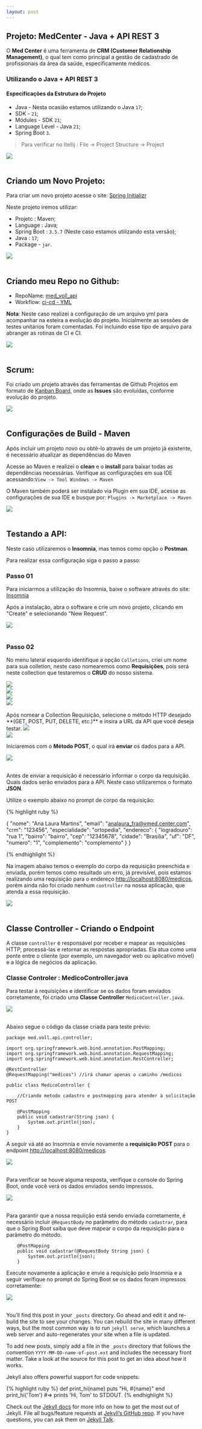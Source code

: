 ```yaml
---
layout: post
---
```


##  Projeto: MedCenter - Java + API REST 3

O **Med Center** é uma ferramenta de **CRM (Customer Relationship Management)**, o qual tem como principal a gestão de cadastrado de profissionais da área da saúde, especificamente médicos. 

### Utilizando o Java + API REST 3

#### Especificações da Estrutura do Projeto

- Java - Nesta ocasião estamos utilizando o Java `17`;
- SDK - `21`;
- Módules - SDK `21`;
- Language Level - Java `21`;
- Spring Boot `3`.

> Para verificar no Itellij : File -> Project Structure -> Project

<img src="/img/img_03.png"/>
<br>
<br>

## Criando um Novo Projeto:

Para criar um novo projeto acesse o site: <a href="https://start.spring.io/" target="_blank">Spring Initializr</a>

Neste projeto iremos utilizar:

- Projetc : Maven;
- Language : Java;
- Spring Boot : `3.5.7` (Neste caso estamos utilizando esta versão);
- Java : `17`;
- Package - `jar`.

<img src="/img/img_05.png"/>
<br>
<br>

## Criando meu Repo no Github:

- RepoName: <a href="https://github.com/analaurafra/med_voll_api" target="_blank">med_voll_api</a>
- Workflow: <a href="https://github.com/analaurafra/med_voll_api/blob/main/.github/workflows/ci-cd.yml" target="_blank">ci-cd - YML</a>

**Nota**: Neste caso realizei a configuração de um arquivo yml para acompanhar na esteira a evolução do projeto.
Inicialmente as sessões de testes unitários foram comentadas.
Foi incluindo esse tipo de arquivo para abranger as rotinas de CI e CI.

<img src="/img/img_02.png"/>
<br>
<br>

## Scrum:

Foi criado um projeto através das ferramentas de Github Projetos em formato de <a href="https://github.com/users/analaurafra/projects/1/views/1" target="_blank">Kanban Board</a>, onde as **Issues** são evoluídas, conforme evolução
do projeto.

<img src="/img/img_05.png"/>
<br>
<br>


## Configurações de Build - Maven

Após incluir um projeto novo ou obtê-lo através de um projeto já existente, é necessário atualizar as dependências do Maven

Acesse ao Maven e realizei o **clean** e o **install** para baixar todas as dependências necessárias. Verifique as configurações em sua IDE acessando:`View -> Tool Windows -> Maven`

O Maven também poderá ser instalado via Plugin em sua IDE, acesse as configurações de sua IDE e busque por: `Plugins -> Marketplace -> Maven`

<img src="/img/img_04.png"/>
<br>
<br>



## Testando a API:

Neste caso utilizaremos o **Insomnia**, mas temos como opção o **Postman**.

Para realizar essa configuração siga o passo a passo:

### Passo 01
Para iniciarmos a utilização do Insomnia, baixe o software através do site: [Insomnia](https://insomnia.rest/download)

Após a instalação, abra o software e crie um novo projeto, clicando em "Create" e selecionando "New Request".

<img src="/img/img_06_01.png"/>
<br>
<br>


### Passo 02
No menu lateral esquerdo identifique a opção `Colletions`, criei um nome para sua colletion, neste caso nomearemos como **Requisições**, pois será neste collection que testaremos o **CRUD** do nosso sistema.

<img src="/img/img_06_02.png"/>
<br>

<img src="/img/img_06_03.png"/>
<br>

<img src="/img/img_06_04.png"/>
<br>

<img src="/img/img_06_05.png"/>
<br>
<br>
Após nomear a Collection Requisição, selecione o método HTTP desejado **(GET, POST, PUT, DELETE, etc.)** e insira a URL da API que você deseja testar.

<img src="/img/img_06_06.png"/>
<br>

<img src="/img/img_06_07.png"/>
<br>


Iniciaremos com o **Método POST**, o qual irá **enviar** os dados para a API.

<img src="/img/img_06_08.png"/>
<br>
<br>

Antes de enviar a requisição é necessário informar o corpo da requisição. Quais dados serão enviados para a API.
Neste caso utilizaremos o formato **JSON**. 

Utilize o exemplo abaixo no prompt de corpo da requisição:


{% highlight ruby %}

{
"nome": "Ana Laura Martins",
"email": "analaura_fra@vmed.center.com",
"crm": "123456",
"especialidade": "ortopedia",
"endereco": {
    "logradouro": "rua 1",
    "bairro": "bairro",
    "cep": "12345678",
    "cidade": "Brasilia",
    "uf": "DF",
    "numero": "1",
    "complemento": "complemento"
    }
}

{% endhighlight %}


Na imagem abaixo temos o exemplo do corpo da requisição preenchida e enviada, porém temos como resultado um erro, já previsível, pois estamos realizando uma requisição para o endereço <a href="http://localhost:8080/medicos" target="_blank">http://localhost:8080/medicos</a>, porém ainda não foi criado nenhum `controller` na nossa aplicação, que atenda a essa requisição.

<img src="/img/img_06_09.png"/>
<br>
<br>

## Classe Controller - Criando o Endpoint

A classe `controller` é responsável por receber e mapear as requisições HTTP, processá-las e retornar as respostas apropriadas. Ela atua como uma ponte entre o cliente (por exemplo, um navegador web ou aplicativo móvel) e a lógica de negócios da aplicação.

### Classe Controler : MedicoController.java

Para testar à requisições e identificar se os dados foram enviados corretamente, foi criado uma **Classe Controller** `MedicoController.java`.

<img src="/img/img_06_12.png"/>
<br>
<br>

Abaixo segue o código da classe criada para teste prévio:

```
package med.voll.api.controller;

import org.springframework.web.bind.annotation.PostMapping;
import org.springframework.web.bind.annotation.RequestMapping;
import org.springframework.web.bind.annotation.RestController;

@RestController
@RequestMapping("medicos") //irá chamar apenas o caminho /medicos

public class MedicoController {

    //Criando metodo cadastro e postmapping para atender à solicitação POST

    @PostMapping
    public void cadastrar(String json) {
        System.out.println(json);
    }
}

```

A seguir vá até ao Insomnia e envie novamente a **requisição POST** para o endpoint [http://localhost:8080/medicos](http://localhost:8080/medicos).

<img src="/img/img_06_10.png"/>
<br>
<br>  

Para verificar se houve alguma resposta, verifique o console do Spring Boot, onde você verá os dados enviados sendo impressos.

<img src="/img/img_06_11.png"/>
<br>
<br>

Para garantir que a nossa requiição está sendo enviada corretamente, é necessário incluir `@RequestBody` no parâmetro do método `cadastrar`, para que o Spring Boot saiba que deve mapear o corpo da requisição para o parâmetro do método.

```
    @PostMapping
    public void cadastrar(@RequestBody String json) {
        System.out.println(json);
    }
```

Execute novamente a aplicação e envie a requisição pelo Insomnia e a seguir verifique no prompt do Spring Boot se os dados foram impressos corretamente:

<img src="/img/img_06_13.png"/>
<br>
<br>



You’ll find this post in your `_posts` directory. Go ahead and edit it and re-build the site to see your changes. You can rebuild the site in many different ways, but the most common way is to run `jekyll serve`, which launches a web server and auto-regenerates your site when a file is updated.

To add new posts, simply add a file in the `_posts` directory that follows the convention `YYYY-MM-DD-name-of-post.ext` and includes the necessary front matter. Take a look at the source for this post to get an idea about how it works.

Jekyll also offers powerful support for code snippets:

{% highlight ruby %}
def print_hi(name)
  puts "Hi, #{name}"
end
print_hi('Tom')
#=> prints 'Hi, Tom' to STDOUT.
{% endhighlight %}

Check out the [Jekyll docs][jekyll-docs] for more info on how to get the most out of Jekyll. File all bugs/feature requests at [Jekyll’s GitHub repo][jekyll-gh]. If you have questions, you can ask them on [Jekyll Talk][jekyll-talk].

[jekyll-docs]: http://jekyllrb.com/docs/home
[jekyll-gh]:   https://github.com/jekyll/jekyll
[jekyll-talk]: https://talk.jekyllrb.com/
